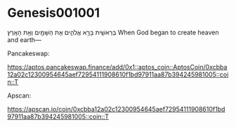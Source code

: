 # Genesis001001
בְּרֵאשִׁ֖ית בָּרָ֣א אֱלֹהִ֑ים אֵ֥ת הַשָּׁמַ֖יִם וְאֵ֥ת הָאָֽרֶץ׃ 
When God began to create heaven and earth—

Pancakeswap:

https://aptos.pancakeswap.finance/add/0x1::aptos_coin::AptosCoin/0xcbba12a02c12300954645aef72954111908610f1bd97911aa87b394245981005::coin::T

Apscan:

https://apscan.io/coin/0xcbba12a02c12300954645aef72954111908610f1bd97911aa87b394245981005::coin::T
